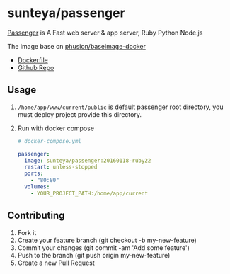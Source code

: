 # sunteya/passenger

[Passenger](https://www.phusionpassenger.com/) is A Fast web server & app server, Ruby Python Node.js

The image base on [phusion/baseimage-docker](https://github.com/phusion/passenger-docker)

* [Dockerfile](https://github.com/sunteya/dockers/blob/master/passenger/Dockerfile)
* [Github Repo](https://github.com/sunteya/dockers/tree/master/passenger)


## Usage

1. `/home/app/www/current/public` is default passenger root directory, you must deploy project provide this directory.

2. Run with docker compose

   ````yaml
   # docker-compose.yml

   passenger:
     image: sunteya/passenger:20160118-ruby22
     restart: unless-stopped
     ports:
       - "80:80"
     volumes:
       - YOUR_PROJECT_PATH:/home/app/current
   ````

## Contributing

1. Fork it
2. Create your feature branch (git checkout -b my-new-feature)
3. Commit your changes (git commit -am 'Add some feature')
4. Push to the branch (git push origin my-new-feature)
5. Create a new Pull Request
